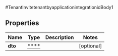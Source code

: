 #TenantInvitetenantbyapplicationintegrationidBody1

## Properties
Name | Type | Description | Notes
------------ | ------------- | ------------- | -------------
**dto** | [****](.md) |  | [optional] 

